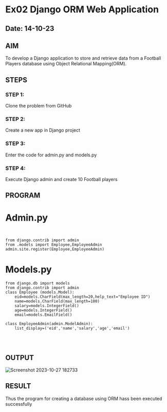 # Ex02 Django ORM Web Application
## Date: 14-10-23

## AIM
To develop a Django application to store and retrieve data from a Football Players database using Object Relational Mapping(ORM).



##  STEPS

### STEP 1:
Clone the problem from GitHub

### STEP 2:
Create a new app in Django project

### STEP 3:
Enter the code for admin.py and models.py

### STEP 4:
Execute Django admin and create 10 Football players

## PROGRAM

# Admin.py
```


from django.contrib import admin
from .models import Employee,EmployeeAdmin
admin.site.register(Employee,EmployeeAdmin)
```
# Models.py
```
from django.db import models
from django.contrib import admin
class Employee (models.Model):
    eid=models.CharField(max_length=20,help_text="Employee ID")
    name=models.CharField(max_length=100)
    salary=models.IntegerField()
    age=models.IntegerField()
    email=models.EmailField()

class EmployeeAdmin(admin.ModelAdmin):
    list_display=('eid','name','salary','age','email')




```

## OUTPUT
![Screenshot 2023-10-27 182733](https://github.com/Nachiyarr/ORM/assets/113497340/02dfad95-21d3-4867-9a86-b11314e21905)




## RESULT
Thus the program for creating a database using ORM hass been executed successfully
